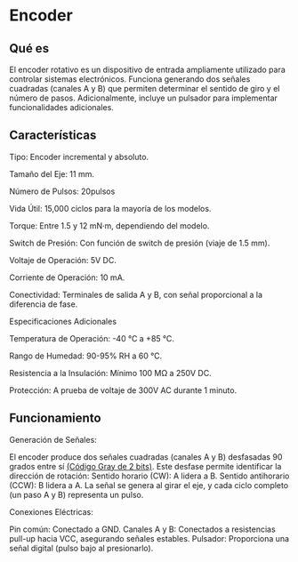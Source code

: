 # Encoder

## Qué es

El encoder rotativo es un dispositivo de entrada ampliamente utilizado para controlar sistemas electrónicos. Funciona generando dos señales cuadradas (canales A y B) que permiten determinar el sentido de giro y el número de pasos. Adicionalmente, incluye un pulsador para implementar funcionalidades adicionales.

## Características

Tipo: Encoder incremental y absoluto.

Tamaño del Eje: 11 mm.

Número de Pulsos: 20pulsos

Vida Útil:
15,000 ciclos para la mayoría de los modelos.

Torque: Entre 1.5 y 12 mN·m, dependiendo del modelo.

Switch de Presión: Con función de switch de presión (viaje de 1.5 mm).

Voltaje de Operación: 5V DC.

Corriente de Operación: 10 mA.

Conectividad: Terminales de salida A y B, con señal proporcional a la diferencia de fase.

Especificaciones Adicionales

Temperatura de Operación: -40 °C a +85 °C.

Rango de Humedad: 90-95% RH a 60 °C.

Resistencia a la Insulación: Mínimo 100 MΩ a 250V DC.

Protección: A prueba de voltaje de 300V AC durante 1 minuto.

## Funcionamiento

Generación de Señales:

El encoder produce dos señales cuadradas (canales A y B) desfasadas 90 grados entre sí [(Código Gray de 2 bits)](https://angelmicelti.github.io/4ESO/EDI/cdigo_gray.html). Este desfase permite identificar la dirección de rotación:
Sentido horario (CW): A lidera a B.
Sentido antihorario (CCW): B lidera a A.
La señal se genera al girar el eje, y cada ciclo completo (un paso A y B) representa un pulso.

Conexiones Eléctricas:

Pin común: Conectado a GND.
Canales A y B: Conectados a resistencias pull-up hacia VCC, asegurando señales estables.
Pulsador: Proporciona una señal digital (pulso bajo al presionarlo).
